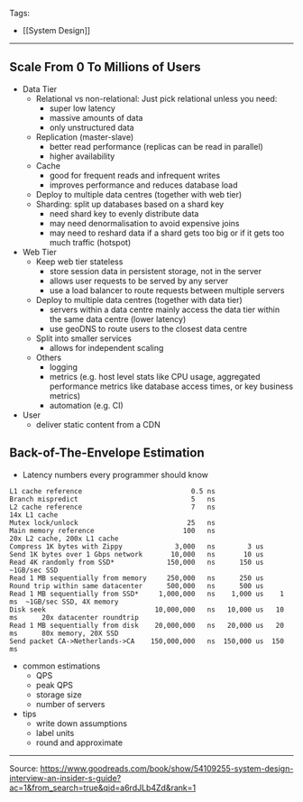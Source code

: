 Tags:
- [[System Design]]
---
## Scale From 0 To Millions of Users
- Data Tier
    - Relational vs non-relational: Just pick relational unless you need:
        - super low latency
        - massive amounts of data
        - only unstructured data
    - Replication (master-slave)
        - better read performance (replicas can be read in parallel)
        - higher availability
    - Cache
        - good for frequent reads and infrequent writes
        - improves performance and reduces database load
    - Deploy to multiple data centres (together with web tier)
    - Sharding: split up databases based on a shard key
        - need shard key to evenly distribute data
        - may need denormalisation to avoid expensive joins
        - may need to reshard data if a shard gets too big or if it gets too much traffic (hotspot)
- Web Tier
    - Keep web tier stateless
        - store session data in persistent storage, not in the server
        - allows user requests to be served by any server
        - use a load balancer to route requests between multiple servers
    - Deploy to multiple data centres (together with data tier)
        - servers within a data centre mainly access the data tier within the same data centre (lower latency)
        - use geoDNS to route users to the closest data centre 
    - Split into smaller services
        - allows for independent scaling
    - Others
        - logging
        - metrics (e.g. host level stats like CPU usage, aggregated performance metrics like database access times, or key business metrics)
        - automation (e.g. CI)
- User
    - deliver static content from a CDN

## Back-of-The-Envelope Estimation
- Latency numbers every programmer should know
```
L1 cache reference                           0.5 ns
Branch mispredict                            5   ns
L2 cache reference                           7   ns                          14x L1 cache
Mutex lock/unlock                           25   ns
Main memory reference                      100   ns                           20x L2 cache, 200x L1 cache
Compress 1K bytes with Zippy             3,000   ns        3 us
Send 1K bytes over 1 Gbps network       10,000   ns       10 us
Read 4K randomly from SSD*             150,000   ns      150 us          ~1GB/sec SSD
Read 1 MB sequentially from memory     250,000   ns      250 us
Round trip within same datacenter      500,000   ns      500 us
Read 1 MB sequentially from SSD*     1,000,000   ns    1,000 us    1 ms  ~1GB/sec SSD, 4X memory
Disk seek                           10,000,000   ns   10,000 us   10 ms      20x datacenter roundtrip
Read 1 MB sequentially from disk    20,000,000   ns   20,000 us   20 ms      80x memory, 20X SSD
Send packet CA->Netherlands->CA    150,000,000   ns  150,000 us  150 ms
```
- common estimations
    - QPS
    - peak QPS
    - storage size
    - number of servers
- tips
    - write down assumptions
    - label units
    - round and approximate
---
Source: https://www.goodreads.com/book/show/54109255-system-design-interview-an-insider-s-guide?ac=1&from_search=true&qid=a6rdJLb4Zd&rank=1
